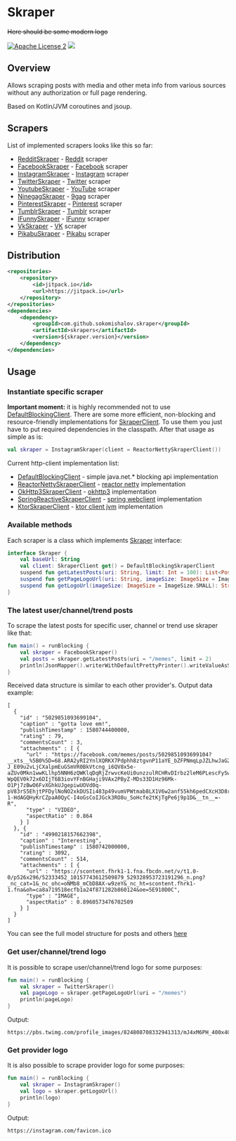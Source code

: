 Skraper
========
~~Here should be some modern logo~~

[![Apache License 2](https://img.shields.io/badge/license-ASF2-blue.svg)](https://choosealicense.com/licenses/apache-2.0/)
[![](https://jitpack.io/v/sokomishalov/skraper.svg)](https://jitpack.io/#sokomishalov/skraper)

## Overview
Allows scraping posts with media and other meta info from various sources without any authorization or full page rendering.

Based on Kotlin/JVM coroutines and jsoup.


## Scrapers
List of implemented scrapers looks like this so far:
- [RedditSkraper](./skrapers/src/main/kotlin/ru/sokomishalov/skraper/provider/reddit/RedditSkraper.kt) - [Reddit](https://www.reddit.com)  scraper
- [FacebookSkraper](./skrapers/src/main/kotlin/ru/sokomishalov/skraper/provider/facebook/FacebookSkraper.kt) - [Facebook](https://www.facebook.com) scraper 
- [InstagramSkraper](./skrapers/src/main/kotlin/ru/sokomishalov/skraper/provider/instagram/InstagramSkraper.kt) - [Instagram](https://www.instagram.com) scraper
- [TwitterSkraper](./skrapers/src/main/kotlin/ru/sokomishalov/skraper/provider/twitter/TwitterSkraper.kt) - [Twitter](https://twitter.com) scraper
- [YoutubeSkraper](./skrapers/src/main/kotlin/ru/sokomishalov/skraper/provider/youtube/YoutubeSkraper.kt) - [YouTube](https://youtube.com) scraper
- [NinegagSkraper](./skrapers/src/main/kotlin/ru/sokomishalov/skraper/provider/ninegag/NinegagSkraper.kt) - [9gag](https://9gag.com) scraper
- [PinterestSkraper](./skrapers/src/main/kotlin/ru/sokomishalov/skraper/provider/pinterest/PinterestSkraper.kt) - [Pinterest](https://www.pinterest.com) scraper
- [TumblrSkraper](./skrapers/src/main/kotlin/ru/sokomishalov/skraper/provider/tumblr/TumblrSkraper.kt) - [Tumblr](https://tumblr.com) scraper
- [IFunnySkraper](./skrapers/src/main/kotlin/ru/sokomishalov/skraper/provider/ifunny/IFunnySkraper.kt) - [IFunny](https://ifunny.co) scraper
- [VkSkraper](./skrapers/src/main/kotlin/ru/sokomishalov/skraper/provider/vk/VkSkraper.kt) - [VK](https://vk.com) scraper
- [PikabuSkraper](./skrapers/src/main/kotlin/ru/sokomishalov/skraper/provider/pikabu/PikabuSkraper.kt) - [Pikabu](https://pikabu.ru) scraper

## Distribution
```xml
<repositories>
    <repository>
        <id>jitpack.io</id>
        <url>https://jitpack.io</url>
    </repository>
</repositories>
<dependencies>
    <dependency>
        <groupId>com.github.sokomishalov.skraper</groupId>
        <artifactId>skrapers</artifactId>
        <version>${skraper.version}</version>
    </dependency>
</dependencies>
```

## Usage
### Instantiate specific scraper
**Important moment:** it is highly recommended not to use [DefaultBlockingClient](skraper-core/src/main/kotlin/ru/sokomishalov/skraper/client/jdk/DefaultBlockingSkraperClient.kt).
There are some more efficient, non-blocking and resource-friendly implementations for [SkraperClient](skraper-core/src/main/kotlin/ru/sokomishalov/skraper/SkraperClient.kt).
To use them you just have to put required dependencies in the classpath.
After that usage as simple as is:
```kotlin
val skraper = InstagramSkraper(client = ReactorNettySkraperClient())
``` 

Current http-client implementation list:
- [DefaultBlockingClient](skraper-core/src/main/kotlin/ru/sokomishalov/skraper/client/jdk/DefaultBlockingSkraperClient.kt) - simple java.net.* blocking api implementation
- [ReactorNettySkraperClient](skraper-core/src/main/kotlin/ru/sokomishalov/skraper/client/reactornetty/ReactorNettySkraperClient.kt) - [reactor netty](https://mvnrepository.com/artifact/io.projectreactor.netty/reactor-netty) implementation
- [OkHttp3SkraperClient](skraper-core/src/main/kotlin/ru/sokomishalov/skraper/client/okhttp3/OkHttp3SkraperClient.kt) - [okhttp3](https://mvnrepository.com/artifact/com.squareup.okhttp3/okhttp) implementation
- [SpringReactiveSkraperClient](skraper-core/src/main/kotlin/ru/sokomishalov/skraper/client/spring/SpringReactiveSkraperClient.kt) - [spring webclient](https://mvnrepository.com/artifact/org.springframework/spring-webflux) implementation
- [KtorSkraperClient](skraper-core/src/main/kotlin/ru/sokomishalov/skraper/client/ktor/KtorSkraperClient.kt) - [ktor client jvm](https://mvnrepository.com/artifact/io.ktor/ktor-client-core-jvm) implementation

### Available methods
Each scraper is a class which implements [Skraper](skraper-core/src/main/kotlin/ru/sokomishalov/skraper/Skraper.kt) interface:
```kotlin
interface Skraper {
    val baseUrl: String
    val client: SkraperClient get() = DefaultBlockingSkraperClient
    suspend fun getLatestPosts(uri: String, limit: Int = 100): List<Post>
    suspend fun getPageLogoUrl(uri: String, imageSize: ImageSize = ImageSize.SMALL): String?
    suspend fun getLogoUrl(imageSize: ImageSize = ImageSize.SMALL): String? = "${baseUrl}/favicon.ico"
}
```

### The latest user/channel/trend posts
To scrape the latest posts for specific user, channel or trend use skraper like that: 
```kotlin
fun main() = runBlocking {
    val skraper = FacebookSkraper()
    val posts = skraper.getLatestPosts(uri = "/memes", limit = 2)
    println(JsonMapper().writerWithDefaultPrettyPrinter().writeValueAsString(posts))
}
```
Received data structure is similar to each other provider's. Output data example:
```json5
[
  {
    "id" : "5029851093699104",
    "caption" : "gotta love em!",
    "publishTimestamp" : 1580744400000,
    "rating" : 79,
    "commentsCount" : 3,
    "attachments" : [ {
      "url" : "https://facebook.com/memes/posts/5029851093699104?__xts__%5B0%5D=68.ARA2yRI2YnlXQRKX7Pdphh8ztgvnP11aYE_bZFPNmqLpJZLhwJaG24gDPUTiKDLv-J_E09u2vLjCXalpmEuGSmVR0BkVtcng_i6QV8x5e-aZUv0Mkn1wwKLlhp5NNH6zQWKlqDqRjZrwvcKeUi0unzzulRCHRvDIrbz2leM6PLescFySwMYbMmKFc7ctqaC_F7nJ09Ya0lz9Pqaq_Rh6UsNKom6fqdgHAuoHV894a3QRuyY0BC6fQuXZLOLbRIfEVK3cF9Z5UQiXUYruCySF-WpQEV0k72x6DIjT6B3iovYFnBGHaji9VAx2PByZ-MDs33D1Hz96Mk-O1Pj7zBwO6FvXGhkUJgepiwUOVd0q-pV83rS5EhjtPFDylNoNO2xkDUSIi483p49vumVPWtmab8LX1V6w2anf55kh6pedCXcH3D8rBjz8DaTBnv995u9kk5im-1-HdAGQHyKrCZpaA0QyC-I4oGsCoIJGck3RO8u_SoHcfe2tKjTgPe6j9p1D&__tn__=-R",
      "type" : "VIDEO",
      "aspectRatio" : 0.864
    } ]
  }, {
    "id" : "4990218157662398",
    "caption" : "Interesting",
    "publishTimestamp" : 1580742000000,
    "rating" : 3092,
    "commentsCount" : 514,
    "attachments" : [ {
      "url" : "https://scontent.fhrk1-1.fna.fbcdn.net/v/t1.0-0/p526x296/52333452_10157743612509879_529328953723191296_n.png?_nc_cat=1&_nc_ohc=oNMb8_mCbD8AX-w9zeY&_nc_ht=scontent.fhrk1-1.fna&oh=ca8a719518ecfb1a24f871282b860124&oe=5E910D0C",
      "type" : "IMAGE",
      "aspectRatio" : 0.8960573476702509
    } ]
  }
]
```

You can see the full model structure for posts and others [here](skraper-core/src/main/kotlin/ru/sokomishalov/skraper/model)

### Get user/channel/trend logo
It is possible to scrape user/channel/trend logo for some purposes:
```kotlin
fun main() = runBlocking {
    val skraper = TwitterSkraper()
    val pageLogo = skraper.getPageLogoUrl(uri = "/memes")
    println(pageLogo)
}
```

Output:
```text
https://pbs.twimg.com/profile_images/824808708332941313/mJ4xM6PH_400x400.jpg
```

### Get provider logo
It is also possible to scrape provider logo for some purposes:

```kotlin
fun main() = runBlocking {
    val skraper = InstagramSkraper()
    val logo = skraper.getLogoUrl()
    println(logo)
}
```

Output:
```text
https://instagram.com/favicon.ico
```
